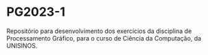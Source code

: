 # PG2023-1
 Repositório para desenvolvimento dos exercícios da disciplina de Processamento Gráfico, para o curso de Ciência da Computação, da UNISINOS.
